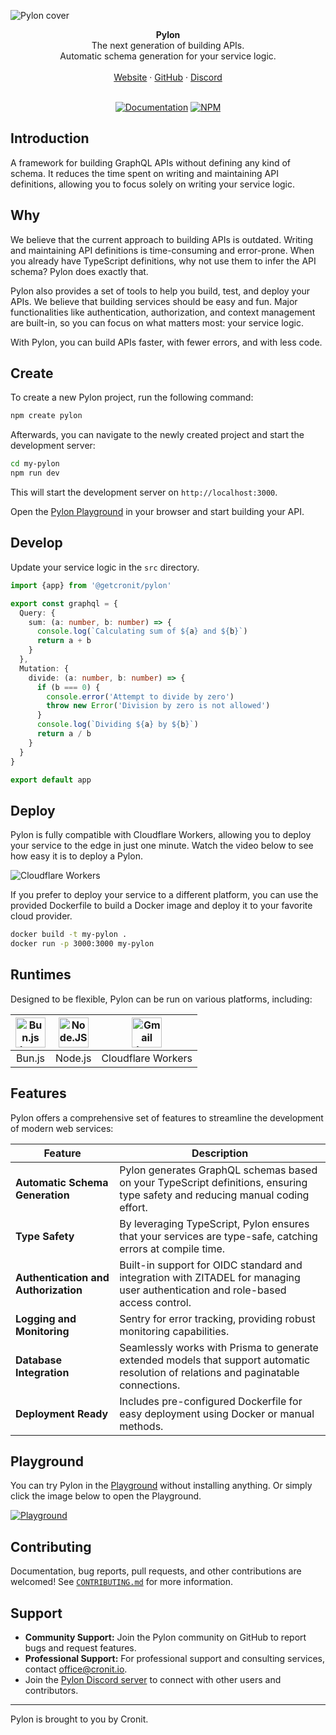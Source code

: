 ![Pylon cover](https://github.com/user-attachments/assets/c28e49b2-5672-4849-826e-8b2eab0360cc)

<div align="center"><strong>Pylon</strong></div>
<div align="center">The next generation of building APIs.<br />Automatic schema generation for your service logic.</div>
<br />
<div align="center">
<a href="https://pylon.cronit.io">Website</a> 
<span> · </span>
<a href="https://github.com/getcronit/pylon">GitHub</a> 
<span> · </span>
<a href="https://discord.com/invite/cbJjkVrnHe">Discord</a>

<br />
<br />

[![Documentation](https://img.shields.io/badge/documentation-documentation?color=000000)](https://pylon.cronit.io/docs)
[![NPM](https://img.shields.io/npm/v/%40getcronit%2Fpylon)](https://www.npmjs.com/package/@getcronit/pylon)

</div>

## Introduction

A framework for building GraphQL APIs without defining any kind of schema.
It reduces the time spent on writing and maintaining API definitions, allowing you to focus solely on writing your service logic.

## Why

We believe that the current approach to building APIs is outdated. Writing and maintaining API definitions is time-consuming and error-prone. When you already have TypeScript definitions, why not use them to infer the API schema? Pylon does exactly that.

Pylon also provides a set of tools to help you build, test, and deploy your APIs. We believe that building services should be easy and fun. Major functionalities like authentication, authorization, and context management are built-in, so you can focus on what matters most: your service logic.

With Pylon, you can build APIs faster, with fewer errors, and with less code.

## Create

To create a new Pylon project, run the following command:

```bash
npm create pylon
```

Afterwards, you can navigate to the newly created project and start the development server:

```bash
cd my-pylon
npm run dev
```

This will start the development server on `http://localhost:3000`.

Open the [Pylon Playground](https://pylon.cronit.io/docs/getting-started#built-in-graphql-playground) in your browser and start building your API.

## Develop

Update your service logic in the `src` directory.

```typescript
import {app} from '@getcronit/pylon'

export const graphql = {
  Query: {
    sum: (a: number, b: number) => {
      console.log(`Calculating sum of ${a} and ${b}`)
      return a + b
    }
  },
  Mutation: {
    divide: (a: number, b: number) => {
      if (b === 0) {
        console.error('Attempt to divide by zero')
        throw new Error('Division by zero is not allowed')
      }
      console.log(`Dividing ${a} by ${b}`)
      return a / b
    }
  }
}

export default app
```

## Deploy

Pylon is fully compatible with Cloudflare Workers, allowing you to deploy your service to the edge in just one minute.
Watch the video below to see how easy it is to deploy a Pylon.

![Cloudflare Workers](https://github.com/user-attachments/assets/8e9f96a7-47e3-4c66-8426-fe09329de598)





If you prefer to deploy your service to a different platform, you can use the provided Dockerfile to build a Docker image and deploy it to your favorite cloud provider.

```bash
docker build -t my-pylon .
docker run -p 3000:3000 my-pylon
```

## Runtimes

Designed to be flexible, Pylon can be run on various platforms, including:

| <img src="https://bun.sh/logo.svg" width="48px" height="48px" alt="Bun.js logo"> | <img src="https://nodejs.org/static/logos/jsIconWhite.svg" width="48px" height="48px" alt="Node.JS"> | <img src="https://encrypted-tbn0.gstatic.com/images?q=tbn:ANd9GcQgW7cAlhYN23JXGKy9Uji4Ae2mnHOR9eXX9g&s" width="48px" height="48px" alt="Gmail logo"> |
| :------------------------------------------------------------------------------: | :--------------------------------------------------------------------------------------------------: | :--------------------------------------------------------------------------------------------------------------------------------------------------: |
|                                      Bun.js                                      |                                               Node.js                                                |                                                                  Cloudflare Workers                                                                  |

## Features

Pylon offers a comprehensive set of features to streamline the development of modern web services:

| Feature                              | Description                                                                                                                          |
| ------------------------------------ | ------------------------------------------------------------------------------------------------------------------------------------ |
| **Automatic Schema Generation**      | Pylon generates GraphQL schemas based on your TypeScript definitions, ensuring type safety and reducing manual coding effort.        |
| **Type Safety**                      | By leveraging TypeScript, Pylon ensures that your services are type-safe, catching errors at compile time.                           |
| **Authentication and Authorization** | Built-in support for OIDC standard and integration with ZITADEL for managing user authentication and role-based access control.      |
| **Logging and Monitoring**           | Sentry for error tracking, providing robust monitoring capabilities.                                                                 |
| **Database Integration**             | Seamlessly works with Prisma to generate extended models that support automatic resolution of relations and paginatable connections. |
| **Deployment Ready**                 | Includes pre-configured Dockerfile for easy deployment using Docker or manual methods.                                               |

## Playground

You can try Pylon in the [Playground](https://pylon.cronit.io/playground) without installing anything.
Or simply click the image below to open the Playground.

[![Playground](https://github.com/user-attachments/assets/39df08d0-4094-4836-a36b-37ad62e292cf)](https://pylon.cronit.io/playground)

## Contributing

Documentation, bug reports, pull requests, and other contributions are welcomed!
See [`CONTRIBUTING.md`](CONTRIBUTING.md) for more information.

## Support

- **Community Support:** Join the Pylon community on GitHub to report bugs and request features.
- **Professional Support:** For professional support and consulting services, contact [office@cronit.io](mailto:office@cronit.io).
- Join the [Pylon Discord server](https://discord.gg/cbJjkVrnHe) to connect with other users and contributors.

---

Pylon is brought to you by Cronit.

